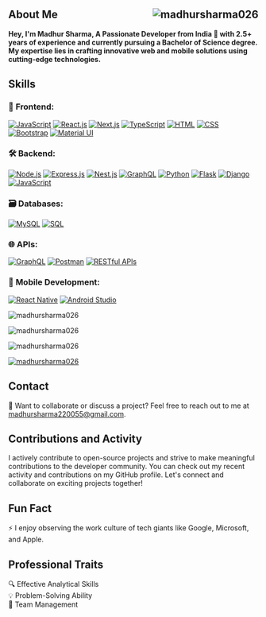 ## About Me <span style="float: right;"> <img src="https://komarev.com/ghpvc/?username=madhursharma026&label=Profile%20views&color=0e75b6&style=flat" alt="madhursharma026" /> </span>

**Hey, I'm Madhur Sharma, A Passionate Developer from India 🚀 with 2.5+ years of experience and currently pursuing a Bachelor of Science degree. My expertise lies in crafting innovative web and mobile solutions using cutting-edge technologies.**

## Skills
### 🚀 **Frontend:**  
[![JavaScript](https://img.icons8.com/color/48/000000/javascript.png)](https://www.javascript.com/)
[![React.js](https://img.icons8.com/color/48/000000/react-native.png)](https://reactjs.org/)
[![Next.js](https://img.icons8.com/color/48/000000/nextjs.png)](https://nextjs.org/)
[![TypeScript](https://img.icons8.com/color/48/000000/typescript.png)](https://www.typescriptlang.org/)
[![HTML](https://img.icons8.com/color/48/000000/html-5.png)](https://developer.mozilla.org/en-US/docs/Web/HTML)
[![CSS](https://img.icons8.com/color/48/000000/css3.png)](https://developer.mozilla.org/en-US/docs/Web/CSS)
[![Bootstrap](https://img.icons8.com/color/48/000000/bootstrap.png)](https://getbootstrap.com/)
[![Material UI](https://img.icons8.com/color/48/000000/material-ui.png)](https://mui.com/)

### 🛠️ **Backend:**  
[![Node.js](https://img.icons8.com/color/48/000000/nodejs.png)](https://nodejs.org/)
[![Express.js](https://img.icons8.com/color/48/000000/express.png)](https://expressjs.com/)
[![Nest.js](https://img.icons8.com/color/48/000000/nestjs.png)](https://nestjs.com/)
[![GraphQL](https://img.icons8.com/color/48/000000/graphql.png)](https://graphql.org/)
[![Python](https://img.icons8.com/color/48/000000/python.png)](https://www.python.org/)
[![Flask](https://img.icons8.com/color/48/000000/flask.png)](https://flask.palletsprojects.com/)
[![Django](https://img.icons8.com/color/48/000000/django.png)](https://www.djangoproject.com/)
[![JavaScript](https://img.icons8.com/color/48/000000/javascript.png)](https://www.javascript.com/)

### 🗃️ **Databases:**  
[![MySQL](https://img.icons8.com/color/48/000000/mysql.png)](https://www.mysql.com/)
[![SQL](https://img.icons8.com/color/48/000000/sql.png)](https://www.w3schools.com/sql/)

### 🌐 **APIs:**  
[![GraphQL](https://img.icons8.com/color/48/000000/graphql.png)](https://graphql.org/)
[![Postman](https://img.icons8.com/color/48/000000/postman-api.png)](https://www.postman.com/)
[![RESTful APIs](https://img.icons8.com/color/48/000000/api-settings.png)](https://restfulapi.net/)

### 📱 **Mobile Development:**  
[![React Native](https://img.icons8.com/color/48/000000/react-native.png)](https://reactnative.dev/)
[![Android Studio](https://img.icons8.com/color/48/000000/android-studio.png)](https://developer.android.com/studio)

<p align="left"> <img src="https://github-readme-stats.vercel.app/api/top-langs?username=madhursharma026&show_icons=true&locale=en&layout=compact" alt="madhursharma026" /> </p>
<p align="left"> <img src="https://github-readme-stats.vercel.app/api?username=madhursharma026&show_icons=true&locale=en" alt="madhursharma026" /> </p>
<p align="left"><img src="https://github-readme-streak-stats.herokuapp.com/?user=madhursharma026&" alt="madhursharma026" /></p>
<p align="left"> <a href="https://github.com/ryo-ma/github-profile-trophy"><img src="https://github-profile-trophy.vercel.app/?username=madhursharma026" alt="madhursharma026" /></a> </p>

## Contact
📧 Want to collaborate or discuss a project? Feel free to reach out to me at madhursharma220055@gmail.com.

## Contributions and Activity
I actively contribute to open-source projects and strive to make meaningful contributions to the developer community. You can check out my recent activity and contributions on my GitHub profile.
Let's connect and collaborate on exciting projects together!

## Fun Fact
⚡ I enjoy observing the work culture of tech giants like Google, Microsoft, and Apple.

## Professional Traits
🔍 Effective Analytical Skills  
💡 Problem-Solving Ability  
👥 Team Management  
